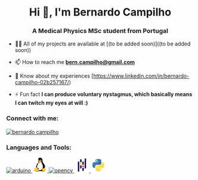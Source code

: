 <h1 align="center">Hi 👋, I'm Bernardo Campilho</h1>
<h3 align="center">A Medical Physics MSc student from Portugal</h3>

- 👨‍💻 All of my projects are available at [(to be added soon)]((to be added soon))

- 📫 How to reach me **bern.campilho@gmail.com**

- 📄 Know about my experiences [https://www.linkedin.com/in/bernardo-campilho-02b257167/)

- ⚡ Fun fact **I can produce voluntary nystagmus, which basically means I can twitch my eyes at will :)**

<h3 align="left">Connect with me:</h3>
<p align="left">
<a href="https://linkedin.com/in/bernardo campilho" target="blank"><img align="center" src="https://raw.githubusercontent.com/rahuldkjain/github-profile-readme-generator/master/src/images/icons/Social/linked-in-alt.svg" alt="bernardo campilho" height="30" width="40" /></a>
</p>

<h3 align="left">Languages and Tools:</h3>
<p align="left"> <a href="https://www.arduino.cc/" target="_blank" rel="noreferrer"> <img src="https://cdn.worldvectorlogo.com/logos/arduino-1.svg" alt="arduino" width="40" height="40"/> </a> <a href="https://www.linux.org/" target="_blank" rel="noreferrer"> <img src="https://raw.githubusercontent.com/devicons/devicon/master/icons/linux/linux-original.svg" alt="linux" width="40" height="40"/> </a> <a href="https://opencv.org/" target="_blank" rel="noreferrer"> <img src="https://www.vectorlogo.zone/logos/opencv/opencv-icon.svg" alt="opencv" width="40" height="40"/> </a> <a href="https://pandas.pydata.org/" target="_blank" rel="noreferrer"> <img src="https://raw.githubusercontent.com/devicons/devicon/2ae2a900d2f041da66e950e4d48052658d850630/icons/pandas/pandas-original.svg" alt="pandas" width="40" height="40"/> </a> <a href="https://www.python.org" target="_blank" rel="noreferrer"> <img src="https://raw.githubusercontent.com/devicons/devicon/master/icons/python/python-original.svg" alt="python" width="40" height="40"/> </a> </p>
